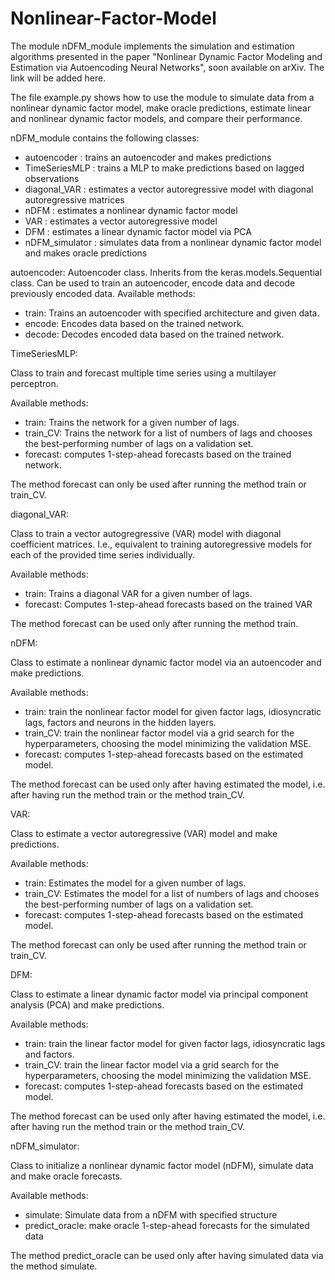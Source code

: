 # Nonlinear-Factor-Model

The module nDFM_module implements the simulation and estimation algorithms presented in the paper "Nonlinear Dynamic Factor Modeling and Estimation via Autoencoding Neural Networks", soon available on arXiv. The link will be added here.

The file example.py shows how to use the module to simulate data from a nonlinear dynamic factor model, make oracle predictions, estimate linear and nonlinear dynamic factor models, and compare their performance.

nDFM_module contains the following classes:
- autoencoder : trains an autoencoder and makes predictions
- TimeSeriesMLP : trains a MLP to make predictions based on lagged observations
- diagonal_VAR : estimates a vector autoregressive model with diagonal autoregressive matrices
- nDFM : estimates a nonlinear dynamic factor model
- VAR : estimates a vector autoregressive model
- DFM : estimates a linear dynamic factor model via PCA
- nDFM_simulator : simulates data from a nonlinear dynamic factor model and makes oracle predictions


autoencoder: Autoencoder class. Inherits from the keras.models.Sequential class. Can be used to train an autoencoder, encode data and decode previously encoded data. Available methods:
- train: Trains an autoencoder with specified architecture and given data.
- encode: Encodes data based on the trained network.
- decode: Decodes encoded data based on the trained network.


TimeSeriesMLP:

Class to train and forecast multiple time series using a multilayer 
perceptron. 

Available methods:
- train: Trains the network for a given number of lags.
- train_CV: Trains the network for a list of numbers of lags and chooses the best-performing number of lags on a validation set.
- forecast: computes 1-step-ahead forecasts based on the trained network.

The method forecast can only be used after running the method train or train_CV.


diagonal_VAR:

Class to train a vector autogregressive (VAR) model with diagonal coefficient matrices. I.e., equivalent to training autoregressive models for each of the provided time series individually.

Available methods:
- train: Trains a diagonal VAR for a given number of lags.
- forecast: Computes 1-step-ahead forecasts based on the trained VAR

The method forecast can be used only after running the method train.


nDFM:

Class to estimate a nonlinear dynamic factor model via an autoencoder and make predictions.

Available methods:
- train: train the nonlinear factor model for given factor lags, idiosyncratic lags, factors and neurons in the hidden layers.
- train_CV: train the nonlinear factor model via a grid search for the hyperparameters, choosing the model minimizing the validation MSE.
- forecast: computes 1-step-ahead forecasts based on the estimated model.

The method forecast can be used only after having estimated the model, i.e. after having run the method train or the method train_CV.


VAR:

Class to estimate a vector autoregressive (VAR) model and make predictions.

Available methods:
- train: Estimates the model for a given number of lags.
- train_CV: Estimates the model for a list of numbers of lags and chooses the best-performing number of lags on a validation set.
- forecast: computes 1-step-ahead forecasts based on the estimated model.

The method forecast can only be used after running the method train or train_CV.

 

DFM:

Class to estimate a linear dynamic factor model via principal component analysis (PCA) and make predictions.

Available methods:
- train: train the linear factor model for given factor lags, idiosyncratic lags and factors.
- train_CV: train the linear factor model via a grid search for the hyperparameters, choosing the model minimizing the validation MSE.
- forecast: computes 1-step-ahead forecasts based on the estimated model.

The method forecast can be used only after having estimated the model, i.e.
after having run the method train or the method train_CV.


nDFM_simulator:

Class to initialize a nonlinear dynamic factor model (nDFM), simulate data and make oracle forecasts.

Available methods:
- simulate: Simulate data from a nDFM with specified structure
- predict_oracle: make oracle 1-step-ahead forecasts for the simulated data

The method predict_oracle can be used only after having simulated data via the method simulate.
